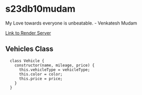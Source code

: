 # s23db10mudam

My Love towards everyone is unbeatable. - Venkatesh Mudam

[Link to Render Server](https://s23db10mudam.onrender.com)

## Vehicles Class

```
  class Vehicle {
    constructor(name, mileage, price) {
      this.vehicleType = vehicleType;
      this.color = color;
      this.price = price;
    }
  }

```